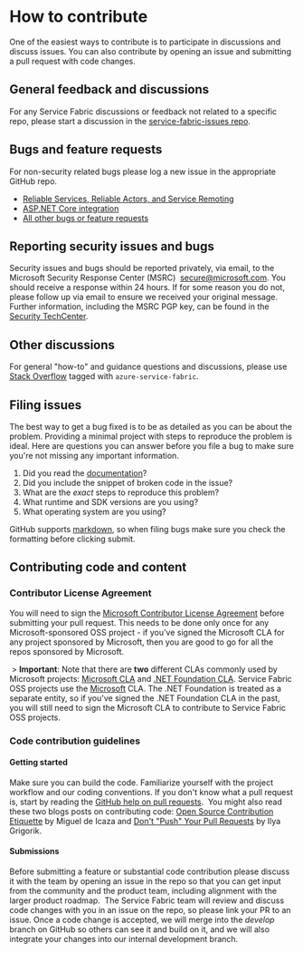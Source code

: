 # How to contribute
One of the easiest ways to contribute is to participate in discussions and discuss issues. You can also contribute by opening an issue and submitting a pull request with code changes.

## General feedback and discussions
For any Service Fabric discussions or feedback not related to a specific repo, please start a discussion in the [service-fabric-issues repo](https://github.com/Azure/service-fabric-issues).

## Bugs and feature requests
For non-security related bugs please log a new issue in the appropriate GitHub repo.

- [Reliable Services, Reliable Actors, and Service Remoting](https://github.com/Azure/service-fabric-services-and-actors-dotnet)
- [ASP.NET Core integration](https://github.com/Azure/service-fabric-aspnetcore)
- [All other bugs or feature requests](http://github.com/Azure/service-fabric-issues)

## Reporting security issues and bugs
Security issues and bugs should be reported privately, via email, to the Microsoft Security Response Center (MSRC)  secure@microsoft.com. You should receive a response within 24 hours. If for some reason you do not, please follow up via email to ensure we received your original message. Further information, including the MSRC PGP key, can be found in the [Security TechCenter](https://technet.microsoft.com/en-us/security/ff852094.aspx).

## Other discussions
For general "how-to" and guidance questions and discussions, please use [Stack Overflow](http://stackoverflow.com/questions/tagged/azure-service-fabric) tagged with `azure-service-fabric`.

## Filing issues 
The best way to get a bug fixed is to be as detailed as you can be about the problem. Providing a minimal project with steps to reproduce the problem is ideal. Here are questions you can answer before you file a bug to make sure you're not missing any important information.

1. Did you read the [documentation](https://docs.microsoft.com/azure/service-fabric)?
2. Did you include the snippet of broken code in the issue?
3. What are the *exact* steps to reproduce this problem?
4. What runtime and SDK versions are you using?
5. What operating system are you using?

GitHub supports [markdown](https://help.github.com/categories/writing-on-github/), so when filing bugs make sure you check the formatting before clicking submit.

## Contributing code and content
### Contributor License Agreement
You will need to sign the [Microsoft Contributor License Agreement](https://cla.microsoft.com/) before submitting your pull request. This needs to be done only once for any Microsoft-sponsored OSS project - if you've signed the Microsoft CLA for any project sponsored by Microsoft, then you are good to go for all the repos sponsored by Microsoft.

 > **Important**: Note that there are **two** different CLAs commonly used by Microsoft projects: [Microsoft CLA](https://cla.microsoft.com/) and [.NET Foundation CLA](https://cla2.dotnetfoundation.org/). Service Fabric OSS projects use the [Microsoft](https://cla.microsoft.com/) CLA. The .NET Foundation is treated as a separate entity, so if you've signed the .NET Foundation CLA in the past, you will still need to sign the Microsoft CLA to contribute to Service Fabric OSS projects.

### Code contribution guidelines
#### Getting started
Make sure you can build the code. Familiarize yourself with the project workflow and our coding conventions. If you don't know what a pull request is, start by reading the [GitHub help on pull requests](https://help.github.com/articles/about-pull-requests/). 
You might also read these two blogs posts on contributing code: [Open Source Contribution Etiquette](http://tirania.org/blog/archive/2010/Dec-31.html) by Miguel de Icaza and [Don't "Push" Your Pull Requests](https://www.igvita.com/2011/12/19/dont-push-your-pull-requests/) by Ilya Grigorik.

#### Submissions
Before submitting a feature or substantial code contribution please discuss it with the team by opening an issue in the repo so that you can get input from the community and the product team, including alignment with the larger product roadmap. 
The Service Fabric team will review and discuss code changes with you in an issue on the repo, so please link your PR to an issue. Once a code change is accepted, we will merge into the *develop* branch on GitHub so others can see it and build on it, and we will also integrate your changes into our internal development branch. 